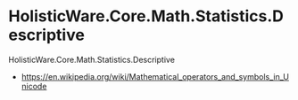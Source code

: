 # HolisticWare.Core.Math.Statistics.Descriptive

HolisticWare.Core.Math.Statistics.Descriptive

*   https://en.wikipedia.org/wiki/Mathematical_operators_and_symbols_in_Unicode

